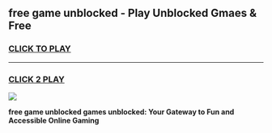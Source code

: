 
## free game unblocked - Play Unblocked Gmaes & Free
<h3>
<a href="https://premium.freeplayer.one?title=free_game_unblocked&ref=20F">CLICK TO PLAY</a></h3>
<hr>

<h3>
<a href="https://premium.freeplayer.one?title=free_game_unblocked&ref=20F">CLICK 2 PLAY</a>
  
</h3>

<a href="https://premium.freeplayer.one?title=free_game_unblocked&ref=20F/"><img src="https://clearcache.store/games.png"></a>


**free game unblocked games unblocked: Your Gateway to Fun and Accessible Online Gaming**

